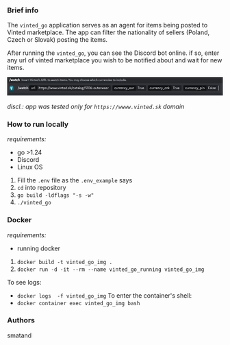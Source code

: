 ### Brief info
The `vinted_go` application serves as an agent for items being posted to Vinted marketplace. The app can filter the nationality of sellers (Poland, Czech or Slovak) posting the items. 

After running the `vinted_go`, you can see the Discord bot online. if so, enter any url of vinted marketplace you wish to be notified about and wait for new items.  

![discord watch command](screenshots/discord_watch_cmd.png)


*discl.: app was tested only for `https://wwww.vinted.sk` domain*

### How to run locally
*requirements:* 
- go >1.24
- Discord
- Linux OS

1. Fill the `.env` file as the `.env_example` says
2. `cd` into repository
3. `go build -ldflags "-s -w"`
4. `./vinted_go`

### Docker
*requirements:*
- running docker

1. `docker build -t vinted_go_img .`
2. `docker run -d -it --rm --name vinted_go_running vinted_go_img`

To see logs:
- `docker logs  -f vinted_go_img`
To enter the container's shell:
- `docker container exec vinted_go_img bash`

### Authors
smatand